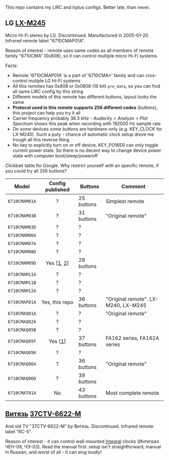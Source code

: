 This repo contains my LIRC and Irplus configs. Better late, than never.

## LG [LX-M245](https://www.google.com/search?q=LG+LX-M245&tbm=isch)

Micro Hi-Fi stereo by LG. Discontinued. Manufactured in 2005-01-20. Infrared remote label "6710CMAP01A".

Reason of interest - remote uses same codes as all members of remote family "6710CMA" (0x808), so it can control multiple micro Hi-Fi systems.

Facts:
* Remote '6710CMAP01A' is a part of '6710CMA*' family and can cros-control mutiple LG Hi-Fi systems
* All this remotes has 0x808 or 0x0808 (16 bit) `pre_data`, so you can find all same LIRC config by this string
* Different models of this remote has different buttons, layout looks the same
* **Protocol used in this remote supports 256 different codes** (buttons), this project can help you try it all
* Carrier frequency probably 38.3 kHz - *Audacity > Analyze > Plot Spectrum* shows this peak when recording with 192000 Hz sample rate
* On *some* devices *some* buttons are hardware-only (e.g. KEY_CLOCK for LX-M245). Such a puty - chance of automatic clock setup drove me trough all this reverse thing
* No key to explicitly turn on or off device, KEY_POWER can only toggle current power state. So there is no decent way to change device power state with computer boot/sleep/poweroff

Clickbait table for Google. Why restrict yourself with an specific remote, if you could try all 256 buttons?

| Model             | Config published | Buttons    | Comment                  |
| :---------------: | :--------------: | ---------- | ------------------------ |
| `6710CMAM01A` | ?                | 25 buttons | Simplest remote          |
| `6710CMAM03B` | ?                | 31 buttons | "Original remote"        |
| `6710CMAM03D` | ?                | ?          |                          |
| `6710CMAM06A` | ?                | ?          |                          |
| `6710CMAM07A` | ?                | ?          |                          |
| `6710CMAM08D` | ?                | ?          |                          |
| `6710CMAM09D` | Yes [[1](https://sourceforge.net/p/lirc-remotes/mailman/attachment/90994684-d38f-ce19-6adf-27f4d021467e%40gmail.com/1/), [2](https://gist.github.com/besi/9aa3efe5a5def151420fdfacba21302a)] | 28 buttons | |
| `6710CMAM11A` | ?                | ?          |                          |
| `6710CMAM11B` | ?                | ?          |                          |
| `6710CMAM12A` | ?                | ?          |                          |
| `6710CMAP01A` | Yes, this repo   | 36 buttons | "Original remote". LX-M240, LX-M245 |
| `6710CMAQ01A` | ?                | ?          | "Original remote"        |
| `6710CMAQ02A` | ?                | ?          |                          |
| `6710CMAQ05B` | ?                | ?          |                          |
| `6710CMAQ05F` | Yes [[1](https://sourceforge.net/p/lirc/mailman/message/32481685/)] | 37 buttons | FA162 series, FA162A series |
| `6710CMAQ05K` | ?                | ?          |                          |
| `6710CMAQ06A` | ?                | 36 buttons | "Original remote"        |
| `6710CMAQ06D` | ?                | 39 buttons |                          |
| `6710CMAT01A` | No               | 43 buttons | Most complete remote     |

## [Витязь](http://www.vityas.com) [37CTV-6622-M](https://www.google.com/search?q=37CTV-6622-M&tbm=isch)

And old TV "37CTV-6622-M" by Витязь. Discontinued. Infrared remote label "RC-5".

Reason of interest - it can control wall-mounted [Integral](https://integral.by) clocks (Интеграл ЧЕН-08, ЧЭ-03). Read the manual first: setup isn't straightforward, manual in Russian, and worst of all - it can sing loudly!
